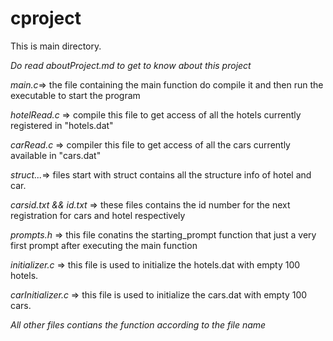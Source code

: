 # cproject
This is main directory.

*Do read aboutProject.md to get to know about this project*

*main.c*=> the file containing the main function do compile it and then run the executable to start the program

*hotelRead.c* => compile this file to get access of all the hotels currently registered in "hotels.dat"

*carRead.c* => compiler this file to get access of all the cars currently available in "cars.dat"

*struct...*=> files start with struct contains all the structure info of hotel and car.

*carsid.txt && id.txt* => these files contains the id number for the next registration for cars and hotel respectively


*prompts.h* => this file conatins the starting_prompt function that just a very first prompt after executing 
the main function

*initializer.c* => this file is used to initialize the hotels.dat with empty 100 hotels.

*carInitializer.c* => this file is used to initialize the cars.dat with empty 100 cars.

*All other files contians the function according to the file name*